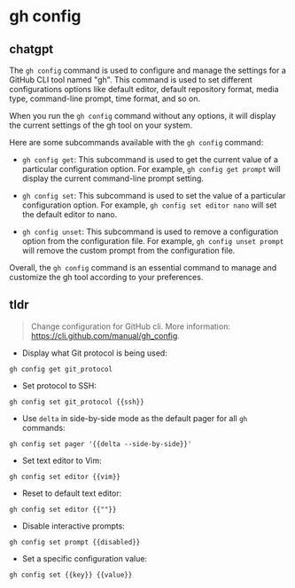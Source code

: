# gh config 
## chatgpt 
The `gh config` command is used to configure and manage the settings for a GitHub CLI tool named "gh". This command is used to set different configurations options like default editor, default repository format, media type, command-line prompt, time format, and so on.

When you run the `gh config` command without any options, it will display the current settings of the gh tool on your system.

Here are some subcommands available with the `gh config` command:

- `gh config get`: This subcommand is used to get the current value of a particular configuration option. For example, `gh config get prompt` will display the current command-line prompt setting.

- `gh config set`: This subcommand is used to set the value of a particular configuration option. For example, `gh config set editor nano` will set the default editor to nano.

- `gh config unset`: This subcommand is used to remove a configuration option from the configuration file. For example, `gh config unset prompt` will remove the custom prompt from the configuration file.

Overall, the `gh config` command is an essential command to manage and customize the gh tool according to your preferences. 

## tldr 
 
> Change configuration for GitHub cli.
> More information: <https://cli.github.com/manual/gh_config>.

- Display what Git protocol is being used:

`gh config get git_protocol`

- Set protocol to SSH:

`gh config set git_protocol {{ssh}}`

- Use `delta` in side-by-side mode as the default pager for all `gh` commands:

`gh config set pager '{{delta --side-by-side}}'`

- Set text editor to Vim:

`gh config set editor {{vim}}`

- Reset to default text editor:

`gh config set editor {{""}}`

- Disable interactive prompts:

`gh config set prompt {{disabled}}`

- Set a specific configuration value:

`gh config set {{key}} {{value}}`
